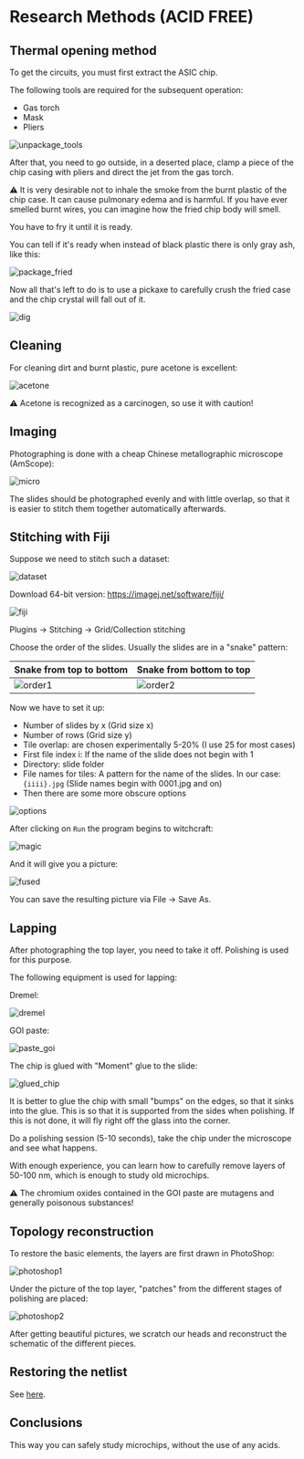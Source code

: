 # Research Methods (ACID FREE)

## Thermal opening method

To get the circuits, you must first extract the ASIC chip.

The following tools are required for the subsequent operation:
- Gas torch
- Mask
- Pliers

![unpackage_tools](/imgstore/shop/unpackage_tools.jpg)

After that, you need to go outside, in a deserted place, clamp a piece of the chip casing with pliers and direct the jet from the gas torch.

:warning: It is very desirable not to inhale the smoke from the burnt plastic of the chip case. It can cause pulmonary edema and is harmful. If you have ever smelled burnt wires, you can imagine how the fried chip body will smell.

You have to fry it until it is ready.

You can tell if it's ready when instead of black plastic there is only gray ash, like this:

![package_fried](/imgstore/shop/package_fried.jpg)

Now all that's left to do is to use a pickaxe to carefully crush the fried case and the chip crystal will fall out of it.

![dig](/imgstore/shop/dig.jpg)

## Cleaning

For cleaning dirt and burnt plastic, pure acetone is excellent:

![acetone](/imgstore/shop/acetone.jpg)

:warning: Acetone is recognized as a carcinogen, so use it with caution!

## Imaging

Photographing is done with a cheap Chinese metallographic microscope (AmScope):

![micro](/imgstore/shop/micro.jpg)

The slides should be photographed evenly and with little overlap, so that it is easier to stitch them together automatically afterwards.

## Stitching with Fiji

Suppose we need to stitch such a dataset:

![dataset](/imgstore/shop/dataset.jpg)

Download 64-bit version: https://imagej.net/software/fiji/

![fiji](/imgstore/shop/fiji.jpg)

Plugins -> Stitching -> Grid/Collection stitching

Choose the order of the slides. Usually the slides are in a "snake" pattern:

|Snake from top to bottom|Snake from bottom to top|
|---|---|
|![order1](/imgstore/shop/order1.jpg)|![order2](/imgstore/shop/order2.jpg)|

Now we have to set it up:
- Number of slides by x (Grid size x)
- Number of rows (Grid size y)
- Tile overlap: are chosen experimentally 5-20% (I use 25 for most cases)
- First file index i: If the name of the slide does not begin with 1
- Directory: slide folder
- File names for tiles: A pattern for the name of the slides. In our case: `{iiii}.jpg` (Slide names begin with 0001.jpg and on)
- Then there are some more obscure options

![options](/imgstore/shop/options.jpg)

After clicking on `Run` the program begins to witchcraft:

![magic](/imgstore/shop/magic.jpg)

And it will give you a picture:

![fused](/imgstore/shop/fused.jpg)

You can save the resulting picture via File -> Save As.

## Lapping

After photographing the top layer, you need to take it off. Polishing is used for this purpose.

The following equipment is used for lapping:

Dremel:

![dremel](/imgstore/shop/dremel.jpg)

GOI paste:

![paste_goi](/imgstore/shop/paste_goi.jpg)

The chip is glued with "Moment" glue to the slide:

![glued_chip](/imgstore/shop/glued_chip.jpg)

It is better to glue the chip with small "bumps" on the edges, so that it sinks into the glue. This is so that it is supported from the sides when polishing. If this is not done, it will fly right off the glass into the corner.

Do a polishing session (5-10 seconds), take the chip under the microscope and see what happens.

With enough experience, you can learn how to carefully remove layers of 50-100 nm, which is enough to study old microchips.

:warning: The chromium oxides contained in the GOI paste are mutagens and generally poisonous substances!

## Topology reconstruction

To restore the basic elements, the layers are first drawn in PhotoShop:

![photoshop1](/imgstore/shop/photoshop1.jpg)

Under the picture of the top layer, "patches" from the different stages of polishing are placed:

![photoshop2](/imgstore/shop/photoshop2.jpg)

After getting beautiful pictures, we scratch our heads and reconstruct the schematic of the different pieces.

## Restoring the netlist

See [here](/netlist/Readme.md).

## Conclusions

This way you can safely study microchips, without the use of any acids.
